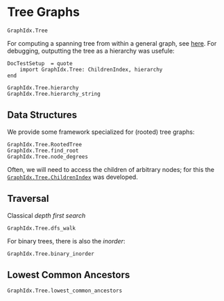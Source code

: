 Tree Graphs
==========

```@docs
GraphIdx.Tree
```

For computing a spanning tree from within a general graph, see [here](mst.md).
For debugging, outputting the tree as a hierarchy was usefule:
```@meta
DocTestSetup  = quote
    import GraphIdx.Tree: ChildrenIndex, hierarchy
end
```
```@docs
GraphIdx.Tree.hierarchy
GraphIdx.Tree.hierarchy_string
```

Data Structures
--------------

We provide some framework specialized for (rooted) tree graphs:
```@docs
GraphIdx.Tree.RootedTree
GraphIdx.Tree.find_root
GraphIdx.Tree.node_degrees
```

Often, we will need to access the children of arbitrary nodes; for this the [`GraphIdx.Tree.ChildrenIndex`](@ref) was developed.


Traversal
--------

Classical *depth first search*
```@docs
GraphIdx.Tree.dfs_walk
```

For binary trees, there is also the *inorder*:
```@docs
GraphIdx.Tree.binary_inorder
```


Lowest Common Ancestors
---------------------

```@docs
GraphIdx.Tree.lowest_common_ancestors
```
